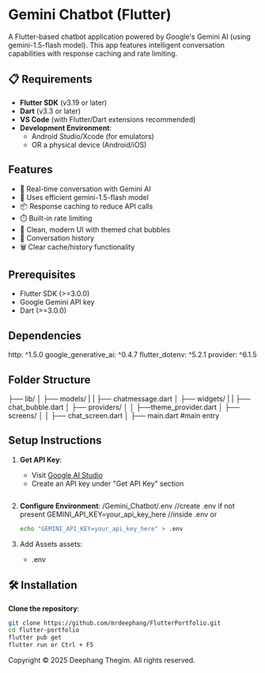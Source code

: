 # Gemini Chatbot (Flutter)

A Flutter-based chatbot application powered by Google's Gemini AI (using gemini-1.5-flash model). This app features intelligent conversation capabilities with response caching and rate limiting.

## 📋 Requirements

- **Flutter SDK** (v3.19 or later)
- **Dart** (v3.3 or later)
- **VS Code** (with Flutter/Dart extensions recommended)
- **Development Environment**:
  - Android Studio/Xcode (for emulators)
  - OR a physical device (Android/iOS)

## Features

- 💬 Real-time conversation with Gemini AI
- 🚀 Uses efficient gemini-1.5-flash model
- 📦 Response caching to reduce API calls
- ⏱️ Built-in rate limiting
- 🎨 Clean, modern UI with themed chat bubbles
- 🔄 Conversation history
- 🗑️ Clear cache/history functionality

## Prerequisites

- Flutter SDK (>=3.0.0)
- Google Gemini API key
- Dart (>=3.0.0)

## Dependencies
http: ^1.5.0 
google_generative_ai: ^0.4.7
flutter_dotenv: ^5.2.1
provider: ^6.1.5

## Folder Structure

├── lib/
│ ├── models/
| | ├── chatmessage.dart
│ ├── widgets/
| | ├── chat_bubble.dart
│ ├── providers/
│ │ ├──theme_provider.dart
│ ├── screens/
│ │ ├── chat_screen.dart
│ ├── main.dart #main entry

## Setup Instructions

1. **Get API Key**:

   - Visit [Google AI Studio](https://aistudio.google.com/)
   - Create an API key under "Get API Key" section

   ```

   ```

2. **Configure Environment**:
   /Gemini_Chatbot/.env //create .env if not present
   GEMINI_API_KEY=your_api_key_here //inside .env
   or

   ```bash
   echo "GEMINI_API_KEY=your_api_key_here" > .env

   ```

3. Add Assets
   assets:
   - .env

## 🛠️ Installation

**Clone the repository**:

```bash
git clone https://github.com/mrdeephang/FlutterPortfolio.git
cd flutter-portfolio
flutter pub get
flutter run or Ctrl + F5

```

Copyright © 2025 Deephang Thegim. All rights reserved.
